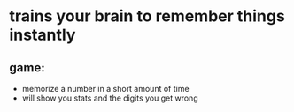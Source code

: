 # trains your brain to remember things instantly

## game:
  - memorize a number in a short amount of time
  - will show you stats and the digits you get wrong
